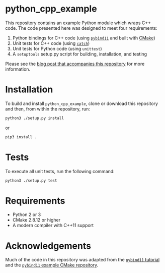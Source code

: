 # python_cpp_example
This repository contains an example Python module which wraps C++ code. The code presented here was designed to meet four requirements:

1. Python bindings for C++ code (using [`pybind11`](http://pybind11.readthedocs.io/en/stable/index.html) and built with [CMake](http://cmake.org))
2. Unit tests for C++ code (using [`catch`](http://catch-lib.net))
3. Unit tests for Python code (using `unittest`)
4. A `setuptools` setup.py script for building, installation, and testing

Please see the [blog post that accompanies this repository]() for more information.

# Installation

To build and install `python_cpp_example`, clone or download this repository and then, from within the repository, run:

```bash
python3 ./setup.py install
```

or

```bash
pip3 install .
```

# Tests

To execute all unit tests, run the following command:

```bash
python3 ./setup.py test
```

# Requirements

- Python 2 or 3
- CMake 2.8.12 or higher
- A modern compiler with C++11 support

# Acknowledgements

Much of the code in this repository was adapted from the [`pybind11` tutorial](http://pybind11.readthedocs.io/en/stable/basics.html) and the [`pybind11` example CMake repository](https://github.com/pybind/cmake_example).